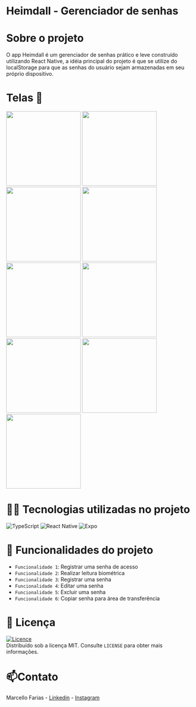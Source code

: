 # Heimdall - Gerenciador de senhas

# Sobre o projeto

O app Heimdall é um gerenciador de senhas prático e leve construído utilizando React Native, 
a idéia principal do projeto é que se utilize do localStorage para que as senhas do usuário sejam armazenadas em seu próprio dispositivo.

# Telas 📱
<img src="https://github.com/user-attachments/assets/4a3b73d6-aa5b-4e25-bc97-f2405f7ae427" width="200" />
<img src="https://github.com/user-attachments/assets/9a622531-b84e-44a4-a81e-2cfdb8ce1c80" width="200" />
<img src="https://github.com/user-attachments/assets/ef283ae3-56f2-462c-9da9-c5e763940d57" width="200" />
<img src="https://github.com/user-attachments/assets/4205ce7e-183d-4ee4-bd92-1633c0c60090" width="200" />
<img src="https://github.com/user-attachments/assets/1cdf5dce-87ec-498d-86ff-0cd0a6a7bb17" width="200" />
<img src="https://github.com/user-attachments/assets/03743ef2-5a4c-44b3-84ce-35db415ab433" width="200" />
<img src="https://github.com/user-attachments/assets/e0479d4e-06e5-4627-9937-48f27218eb11" width="200" />
<img src="https://github.com/user-attachments/assets/f3ee4b65-ee9f-49b5-9061-c499386319bb" width="200" />
<img src="https://github.com/user-attachments/assets/5a2b0d51-8c54-45b9-aa75-c4c2d48bf704" width="200" />

# 👨‍💻 Tecnologias utilizadas no projeto
![TypeScript](https://img.shields.io/badge/typescript-%23007ACC.svg?style=for-the-badge&logo=typescript&logoColor=white)
![React Native](https://img.shields.io/badge/react_native-%2320232a.svg?style=for-the-badge&logo=react&logoColor=%2361DAFB)
![Expo](https://img.shields.io/badge/expo-1C1E24?style=for-the-badge&logo=expo&logoColor=#D04A37)

# 🔨 Funcionalidades do projeto
- `Funcionalidade 1`: Registrar uma senha de acesso
- `Funcionalidade 2`: Realizar leitura biométrica
- `Funcionalidade 3`: Registrar uma senha
- `Funcionalidade 4`: Editar uma senha
- `Funcionalidade 5`: Excluir uma senha
- `Funcionalidade 6`: Copiar senha para área de transferência 

# 📜 Licença

[![Licence](https://img.shields.io/github/license/Ileriayo/markdown-badges?style=for-the-badge)](./LICENSE) <br>
Distribuído sob a licença MIT. Consulte `LICENSE` para obter mais informações.

# 📫Contato

Marcello Farias - [Linkedin](https://www.linkedin.com/in/marcello-rocha-381572231/) - [Instagram](https://www.instagram.com/cello.farias) 

